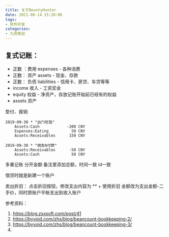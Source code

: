 ```yaml
---
title: 关于BountyHunter
date: 2021-06-14 15:20:06
tags: 
- 软件开发
categories: 
- 九阴真经
---
```


## 复式记账：
- 正数 ：费用 expenses   - 各种消费
- 正数： 资产 assets   - 现金、存款
- 正数： 负债 liabilities  - 信用卡、房贷、车贷等等
- income 收入 - 工资奖金
- equity 权益 - 净资产，存放记账开始前已经有的权益
- assets 资产

垫付、报销
```beancount
2019-09-30 * "出门吃饭"
    Assets:Cash            -200 CNY
    Expenses:Eating          50 CNY
    Assets:Receivables      150 CNY

2019-09-30 * "朋友A付款"
    Assets:Receivables      -50 CNY
    Assets:Cash              50 CNY
```

多重记账
分开金额
备注里添加总额，时间一致
id一致


借贷时就是新建一个账户


卖出折旧：
点击折旧按钮，修改支出内容为 ** + 使用折旧
金额改为支出金额-二手价，同时原账户平帐支出到收入账户


参考资料：
1. https://blog.zsxsoft.com/post/41
2. https://byvoid.com/zhs/blog/beancount-bookkeeping-2/
3. https://byvoid.com/zhs/blog/beancount-bookkeeping-3/
4. 